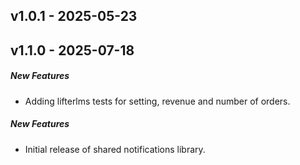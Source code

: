 
v1.0.1 - 2025-05-23
-------------------

v1.1.0 - 2025-07-18
-------------------

##### New Features

+ Adding lifterlms tests for setting, revenue and number of orders.


##### New Features

+ Initial release of shared notifications library.
